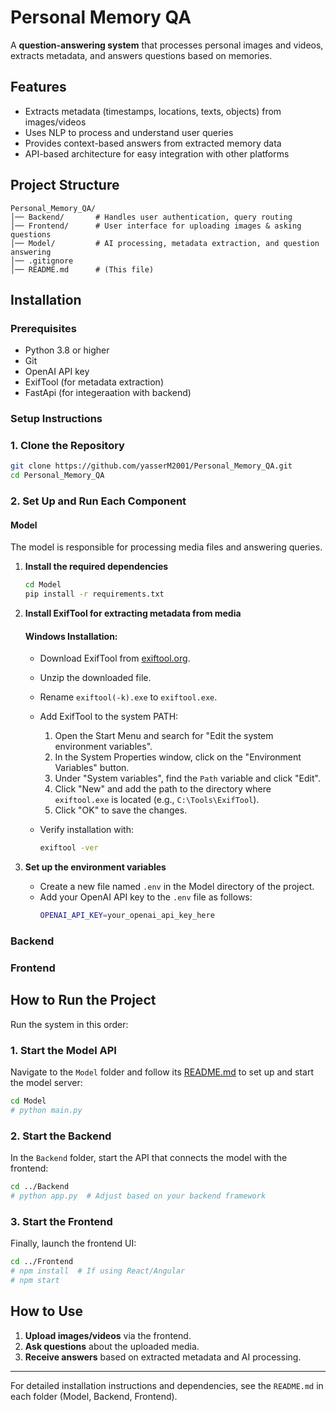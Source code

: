 # Personal Memory QA

A **question-answering system** that processes personal images and videos, extracts metadata, and answers questions based on memories.

## Features

- Extracts metadata (timestamps, locations, texts, objects) from images/videos
- Uses NLP to process and understand user queries
- Provides context-based answers from extracted memory data
- API-based architecture for easy integration with other platforms

## Project Structure

```plaintext
Personal_Memory_QA/
│── Backend/       # Handles user authentication, query routing
│── Frontend/      # User interface for uploading images & asking questions
│── Model/         # AI processing, metadata extraction, and question answering
│── .gitignore      
│── README.md      # (This file)
```

## Installation

### Prerequisites

- Python 3.8 or higher
- Git
- OpenAI API key
- ExifTool (for metadata extraction)
- FastApi (for integeraation with backend)

### Setup Instructions

### 1. Clone the Repository

```bash
git clone https://github.com/yasserM2001/Personal_Memory_QA.git
cd Personal_Memory_QA
```

### 2. Set Up and Run Each Component

#### Model
The model is responsible for processing media files and answering queries.
1. **Install the required dependencies**

    ```bash
    cd Model
    pip install -r requirements.txt
    ```

2. **Install ExifTool for extracting metadata from media**

    #### Windows Installation:
    - Download ExifTool from [exiftool.org](https://exiftool.org/).
    - Unzip the downloaded file.
    - Rename `exiftool(-k).exe` to `exiftool.exe`.
    - Add ExifTool to the system PATH:
        1. Open the Start Menu and search for "Edit the system environment variables".
        2. In the System Properties window, click on the "Environment Variables" button.
        3. Under "System variables", find the `Path` variable and click "Edit".
        4. Click "New" and add the path to the directory where `exiftool.exe` is located (e.g., `C:\Tools\ExifTool`).
        5. Click "OK" to save the changes.
    - Verify installation with:
    
      ```bash
      exiftool -ver
      ```

3. **Set up the environment variables**
    - Create a new file named `.env` in the Model directory of the project.
    - Add your OpenAI API key to the `.env` file as follows:
      ```bash
      OPENAI_API_KEY=your_openai_api_key_here
      ```

### Backend

### Frontend


## How to Run the Project

Run the system in this order:

### 1. Start the Model API
Navigate to the `Model` folder and follow its [README.md](Model/README.md) to set up and start the model server:

```bash
cd Model
# python main.py
```

### 2. Start the Backend
In the `Backend` folder, start the API that connects the model with the frontend:

```bash
cd ../Backend
# python app.py  # Adjust based on your backend framework
```

### 3. Start the Frontend
Finally, launch the frontend UI:

```bash
cd ../Frontend
# npm install  # If using React/Angular
# npm start
```

## How to Use

1. **Upload images/videos** via the frontend.
2. **Ask questions** about the uploaded media.
3. **Receive answers** based on extracted metadata and AI processing.

---

For detailed installation instructions and dependencies, see the `README.md` in each folder (Model, Backend, Frontend).